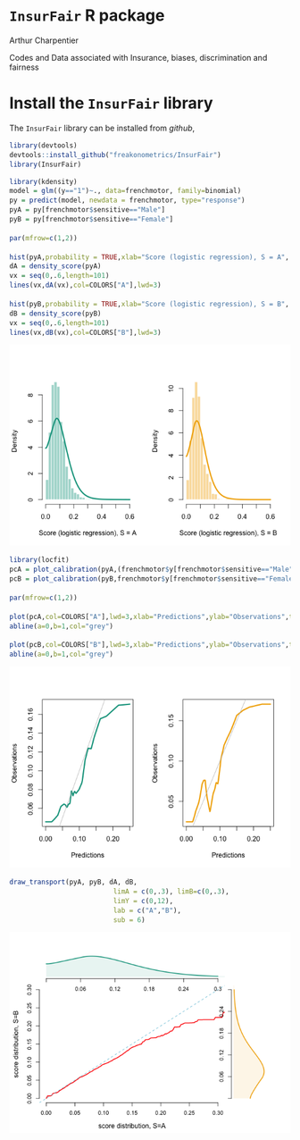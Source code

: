 `InsurFair` R package
================
Arthur Charpentier

Codes and Data associated with Insurance, biases, discrimination and fairness

# Install the `InsurFair` library

The `InsurFair` library can be installed from *github*,

``` r
library(devtools)
devtools::install_github("freakonometrics/InsurFair")
library(InsurFair)
```


``` r
library(kdensity)
model = glm((y=="1")~., data=frenchmotor, family=binomial)
py = predict(model, newdata = frenchmotor, type="response")
pyA = py[frenchmotor$sensitive=="Male"]
pyB = py[frenchmotor$sensitive=="Female"]

par(mfrow=c(1,2))

hist(pyA,probability = TRUE,xlab="Score (logistic regression), S = A", col=scales::alpha(COLORS["A"],.4), border="white",main="",breaks=seq(0,.6,by=.02))
dA = density_score(pyA)
vx = seq(0,.6,length=101)
lines(vx,dA(vx),col=COLORS["A"],lwd=3)

hist(pyB,probability = TRUE,xlab="Score (logistic regression), S = B", col=scales::alpha(COLORS["B"],.4), border="white",main="",breaks=seq(0,.6,by=.02))
dB = density_score(pyB)
vx = seq(0,.6,length=101)
lines(vx,dB(vx),col=COLORS["B"],lwd=3)
```

![](insur-fair_files/figure-gfm/unnamed-chunk-2-1.png)<!-- -->

``` r
library(locfit)
pcA = plot_calibration(pyA,(frenchmotor$y[frenchmotor$sensitive=="Male"]=="1")*1,u = seq(0,.25,length=201),a=.2)
pcB = plot_calibration(pyB,frenchmotor$y[frenchmotor$sensitive=="Female"]=="1",u = seq(0,.25,length=201),a=.2)

par(mfrow=c(1,2))

plot(pcA,col=COLORS["A"],lwd=3,xlab="Predictions",ylab="Observations",type="l")
abline(a=0,b=1,col="grey")

plot(pcB,col=COLORS["B"],lwd=3,xlab="Predictions",ylab="Observations",type="l")
abline(a=0,b=1,col="grey")
```

![](insur-fair_files/figure-gfm/unnamed-chunk-2-2.png)<!-- -->

``` r
draw_transport(pyA, pyB, dA, dB, 
                          limA = c(0,.3), limB=c(0,.3),
                          limY = c(0,12),
                          lab = c("A","B"), 
                          sub = 6)
```

![](insur-fair_files/figure-gfm/unnamed-chunk-4-1.png)<!-- -->
